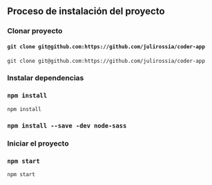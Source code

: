 ## Proceso de instalación del proyecto

### Clonar proyecto
#### `git clone git@github.com:https://github.com/julirossia/coder-app`
`git clone git@github.com:https://github.com/julirossia/coder-app`
### Instalar dependencias
### `npm install`
`npm install`
### `npm install --save -dev node-sass`
### Iniciar el proyecto
### `npm start`
`npm start`